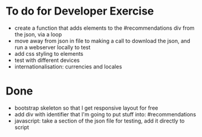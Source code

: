 # To do for Developer Exercise

- create a function that adds elements to the #recommendations div from the json, via a loop
- move away from json in file to making a call to download the json, and run a webserver locally to test
- add css styling to elements
- test with different devices
- internationalisation: currencies and locales

# Done

- bootstrap skeleton so that I get responsive layout for free
- add div with identifier that I'm going to put stuff into: #recommendations
- javascript: take a section of the json file for testing, add it directly to script